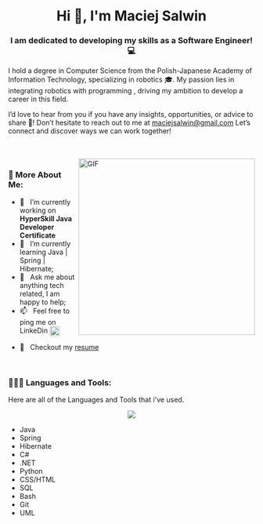 <h1 align="center">Hi 👋, I'm Maciej Salwin</h1>
<h3 align="center">I am dedicated to developing my skills as a Software Engineer! 💻</h3> 




I hold a degree in Computer Science from the Polish-Japanese Academy of Information Technology, specializing in
robotics 🎓. My passion lies in integrating robotics with programming , driving my ambition to develop a career in this field.

I’d love to hear from you if you have any insights, opportunities, or advice to share 🧠! Don’t hesitate to reach out to me at maciejsalwin@gmail.com
Let’s connect and discover ways we can work together!



<br/>
<br/>

<img align="right" alt="GIF" src="https://raw.githubusercontent.com/rahul-jha98/rahul-jha98/main/techstack.gif" width="360px"/>
  
### 🧐 More About Me:

- 🔭 &nbsp; I’m currently working on **HyperSkill Java Developer Certificate**
- 🌱 &nbsp; I’m currently learning Java | Spring | Hibernate; 
- 💬 &nbsp; Ask me about anything tech related, I am happy to help;
- 📫 &nbsp; Feel free to ping me on LinkeDin<a href="https://www.linkedin.com/in/maciejsalwin/" target="_blank" rel="noopener noreferrer" style="text-decoration: none;">
  <img src="https://raw.githubusercontent.com/rahul-jha98/rahul-jha98/561d474902b59c7429ec22bb73e225696c27b202/assets/linkedin.svg" alt="LinkedIn" style="width: 20px; height: 20px; vertical-align: middle;"/>
</a>

- 📝 &nbsp; Checkout my [resume](https://drive.google.com/file/d/1XI8DMPpBM2FJnWljXNJ3wxJ6dhIKQT-3/view?usp=sharing)

<br>

### 👨🏼‍💻 Languages and Tools:
Here are all of the Languages and Tools that i've used.
<p align="center">
  <a href="https://skillicons.dev">
    <img src="https://skillicons.dev/icons?i=java,spring,hibernate,git,mysql,cpp,dotnet,html,css,py,bash" />
  </a>
</p>

* Java
* Spring
* Hibernate
* C#
* .NET
* Python
* CSS/HTML
* SQL
* Bash
* Git
* UML
